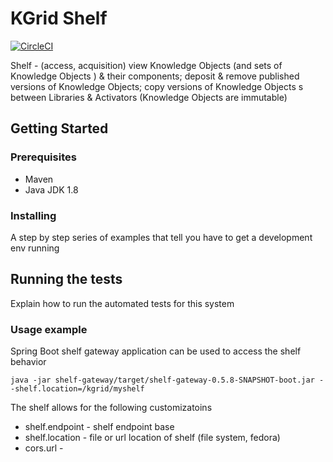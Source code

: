 # KGrid Shelf
[![CircleCI](https://circleci.com/gh/kgrid/kgrid-shelf/tree/master.svg?style=shield)](https://circleci.com/gh/kgrid/kgrid-shelf/tree/master)

Shelf - (access, acquisition) view Knowledge Objects  (and sets of Knowledge Objects ) & their components; deposit & remove published versions of Knowledge Objects; copy versions of Knowledge Objects
s between Libraries & Activators (Knowledge Objects are immutable)
## Getting Started


### Prerequisites

* Maven
* Java JDK 1.8


### Installing

A step by step series of examples that tell you have to get a development env running


## Running the tests

Explain how to run the automated tests for this system

### Usage example

Spring Boot shelf gateway application can be used to access the shelf behavior

```
java -jar shelf-gateway/target/shelf-gateway-0.5.8-SNAPSHOT-boot.jar --shelf.location=/kgrid/myshelf
```

The shelf allows for the following customizatoins

* shelf.endpoint - shelf endpoint base
* shelf.location - file or url location of shelf (file system, fedora)
* cors.url - 
